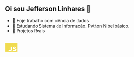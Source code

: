 ## Oi sou Jefferson Linhares 👋

- 🔭 Hoje trabalho com ciência de dados
- 🌱 Estudando Sistema de Informação, Python Nibel básico.
- 👯 Projetos Reais


<div>
<a href="https://beacons.ai/Jefferson-Linhares97"&gt;
<img height="180em" src="https://github-readme-stats.vercel.app/api?username=felipecsousa2000&theme=gruvbox&show_icons=true&hide_border=true&count_private=true"&gt;
<img height="180em" src="https://github-readme-stats.vercel.app/api/top-langs/?username=felipecsousa2000&theme=gruvbox&show_icons=true&hide_border=true&layout=compact"/&gt;
</a>
</div>
<div style="display: inline_block"><br>
<img align="center" alt="teste-Js" height="30" width="40" src="https://raw.githubusercontent.com/devicons/devicon/master/icons/javascript/javascript-plain.svg"&gt;
<img align="center" alt="teste-Ts" height="30" width="40" src="https://raw.githubusercontent.com/devicons/devicon/master/icons/typescript/typescript-plain.svg"&gt;
<img align="center" alt="teste-React" height="30" width="40" src="https://raw.githubusercontent.com/devicons/devicon/master/icons/react/react-original.svg"&gt;
<img align="center" alt="teste-HTML" height="30" width="40" src="https://raw.githubusercontent.com/devicons/devicon/master/icons/html5/html5-original.svg"&gt;
<img align="center" alt="teste-CSS" height="30" width="40" src="https://raw.githubusercontent.com/devicons/devicon/master/icons/css3/css3-original.svg"&gt;
<img align="center" alt="teste-Python" height="30" width="40" src="https://raw.githubusercontent.com/devicons/devicon/master/icons/python/python-original.svg"&gt;
<img align="center" alt="teste-Csharp" height="30" width="40" src="https://raw.githubusercontent.com/devicons/devicon/master/icons/csharp/csharp-original.svg"&gt;
</div>

##
